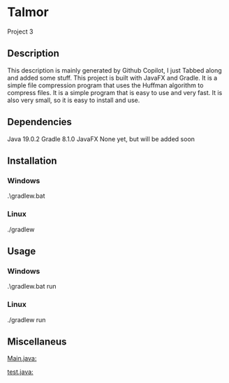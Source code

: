 # Talmor

Project 3

## Description

This description is mainly generated by Github Copilot, I just Tabbed along and added some stuff.
This project is built with JavaFX and Gradle. It is a simple file compression program that uses the Huffman algorithm to compress files. It is a simple program that is easy to use and very fast. It is also very small, so it is easy to install and use.

## Dependencies

Java 19.0.2
Gradle 8.1.0
JavaFX None yet, but will be added soon

## Installation

### Windows

.\gradlew.bat

### Linux

./gradlew

## Usage

### Windows

.\gradlew.bat run

### Linux

./gradlew run

## Miscellaneus

[Main.java:](src/main/java/Main.java)

[test.java:](src/test/java/test.java)
